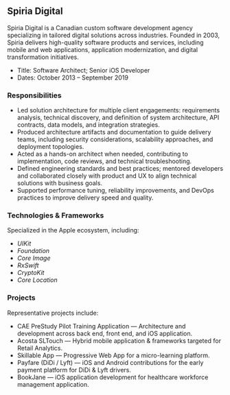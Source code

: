 ## Spiria Digital

Spiria Digital is a Canadian custom software development agency specializing in tailored digital solutions across industries. Founded in 2003, Spiria delivers high-quality software products and services, including mobile and web applications, application modernization, and digital transformation initiatives.

- Title: Software Architect; Senior iOS Developer
- Dates: October 2013 – September 2019

### Responsibilities

- Led solution architecture for multiple client engagements: requirements analysis, technical discovery, and definition of system architecture, API contracts, data models, and integration strategies.
- Produced architecture artifacts and documentation to guide delivery teams, including security considerations, scalability approaches, and deployment topologies.
- Acted as a hands-on architect when needed, contributing to implementation, code reviews, and technical troubleshooting.
- Defined engineering standards and best practices; mentored developers and collaborated closely with product and UX to align technical solutions with business goals.
- Supported performance tuning, reliability improvements, and DevOps practices to improve delivery speed and quality.

### Technologies & Frameworks

Specialized in the Apple ecosystem, including:

- *UIKit*
- *Foundation*
- *Core Image*
- *RxSwift*
- *CryptoKit*
- *Core Location*

### Projects

Representative projects include:

- CAE PreStudy Pilot Training Application — Architecture and development across back end, front end, and iOS application.
- Acosta SLTouch — Hybrid mobile application & frameworks targeted for Retail Analytics.
- Skillable App — Progressive Web App for a micro-learning platform.
- Payfare (DiDi / Lyft) — iOS and Android contributions for the early payment platform for DiDi & Lyft drivers.
- BookJane — iOS application development for healthcare workforce management application.